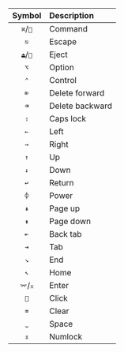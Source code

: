 | Symbol | Description |
| :----: | :---------- |
|   <kbd>⌘</kbd>/<kbd></kbd>  | Command
|   <kbd>⎋</kbd>    | Escape
|   <kbd>⏏</kbd>/<kbd></kbd>  | Eject
|   <kbd>⌥</kbd>    | Option
|   <kbd>⌃</kbd>    | Control
|   <kbd>⌦</kbd>    | Delete forward
|   <kbd>⌫</kbd>    | Delete backward
|   <kbd>⇪</kbd>    | Caps lock
|   <kbd>←</kbd>    | Left
|   <kbd>→</kbd>    | Right
|   <kbd>↑</kbd>    | Up
|   <kbd>↓</kbd>    | Down
|   <kbd>↩</kbd>    | Return
|   <kbd>⌽</kbd>    | Power
|   <kbd>⇞</kbd>    | Page up
|   <kbd>⇟</kbd>    | Page down
|   <kbd>⇤</kbd>    | Back tab
|   <kbd>⇥</kbd>    | Tab
|   <kbd>↘</kbd>    | End
|   <kbd>↖</kbd>    | Home
|   <kbd>⌤</kbd>/<kbd>⌅</kbd>  | Enter
|   <kbd></kbd>   | Click
|   <kbd>⌧</kbd>    | Clear
|   <kbd>⎵</kbd>    | Space
|   <kbd>⇭</kbd>    | Numlock